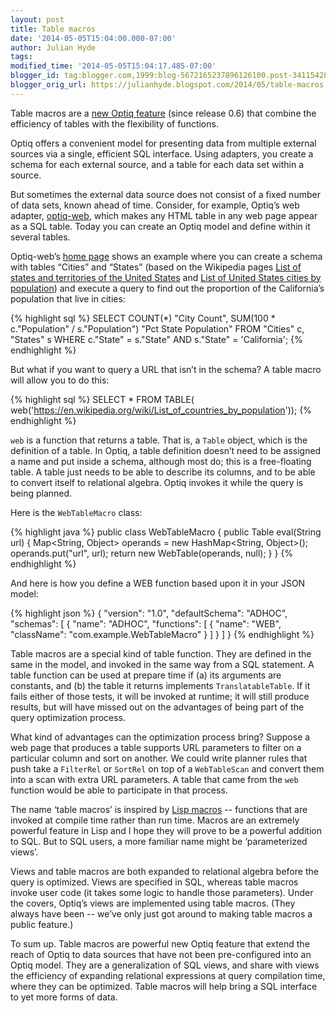```yaml
---
layout: post
title: Table macros
date: '2014-05-05T15:04:00.000-07:00'
author: Julian Hyde
tags:
modified_time: '2014-05-05T15:04:17.485-07:00'
blogger_id: tag:blogger.com,1999:blog-5672165237896126100.post-3411542878260572546
blogger_orig_url: https://julianhyde.blogspot.com/2014/05/table-macros.html
---
```


Table macros are a
[new Optiq feature](https://issues.apache.org/jira/browse/CALCITE-222)
(since release 0.6) that combine the efficiency of tables with the
flexibility of functions.

Optiq offers a convenient model for presenting data from multiple
external sources via a single, efficient SQL interface. Using
adapters, you create a schema for each external source, and a table
for each data set within a source.

But sometimes the external data source does not consist of a fixed
number of data sets, known ahead of time. Consider, for example,
Optiq’s web adapter,
[optiq-web](https://github.com/HenryOlson/optiq-web), which makes any
HTML table in any web page appear as a SQL table. Today you can create
an Optiq model and define within it several tables.

Optiq-web’s [home page](https://github.com/HenryOlson/optiq-web) shows
an example where you can create a schema with tables “Cities” and
“States” (based on the Wikipedia pages
[List of states and territories of the United States](https://en.wikipedia.org/wiki/List_of_states_and_territories_of_the_United_States)
and
[List of United States cities by population](https://en.wikipedia.org/wiki/List_of_United_States_cities_by_population))
and execute a query to find out the proportion of the California’s
population that live in cities:

{% highlight sql %}
SELECT COUNT(*) "City Count",
  SUM(100 * c."Population" / s."Population") "Pct State Population"
FROM "Cities" c, "States" s
WHERE c."State" = s."State" AND s."State" = 'California';
{% endhighlight %}

But what if you want to query a URL that isn’t in the schema? A table
macro will allow you to do this:

{% highlight sql %}
SELECT * FROM TABLE(
  web('https://en.wikipedia.org/wiki/List_of_countries_by_population'));
{% endhighlight %}

`web` is a function that returns a table. That is, a `Table` object,
which is the definition of a table. In Optiq, a table definition
doesn’t need to be assigned a name and put inside a schema, although
most do; this is a free-floating table. A table just needs to be able
to describe its columns, and to be able to convert itself to
relational algebra. Optiq invokes it while the query is being planned.

Here is the `WebTableMacro` class:

{% highlight java %}
public class WebTableMacro {
  public Table eval(String url) {
    Map<String, Object> operands = new HashMap<String, Object>();
    operands.put("url", url);
    return new WebTable(operands, null);
  }
}
{% endhighlight %}

And here is how you define a WEB function based upon it in your JSON
model:

{% highlight json %}
{
  "version": "1.0",
  "defaultSchema": "ADHOC",
  "schemas": [
    {
      "name": "ADHOC",
      "functions": [
        {
          "name": "WEB",
          "className": "com.example.WebTableMacro"
        }
      ]
    }
  ]
}
{% endhighlight %}

Table macros are a special kind of table function. They are defined in
the same in the model, and invoked in the same way from a SQL
statement. A table function can be used at prepare time if (a) its
arguments are constants, and (b) the table it returns implements
`TranslatableTable`. If it fails either of those tests, it
will be invoked at runtime; it will still produce results, but will
have missed out on the advantages of being part of the query
optimization process.

What kind of advantages can the optimization process bring? Suppose a
web page that produces a table supports URL parameters to filter on a
particular column and sort on another. We could write planner rules
that push take a `FilterRel` or `SortRel` on top
of a `WebTableScan` and convert them into a scan with extra
URL parameters. A table that came from the `web` function
would be able to participate in that process.

The name ‘table macros’ is inspired by
[Lisp macros](http://stackoverflow.com/questions/267862/what-makes-lisp-macros-so-special">)
-- functions that are invoked at compile time rather than run
time. Macros are an extremely powerful feature in Lisp and I hope they
will prove to be a powerful addition to SQL. But to SQL users, a more
familiar name might be ‘parameterized views’.

Views and table macros are both expanded to relational algebra before
the query is optimized. Views are specified in SQL, whereas table
macros invoke user code (it takes some logic to handle those
parameters). Under the covers, Optiq’s views are implemented using
table macros. (They always have been -- we’ve only just got
around to making table macros a public feature.)

To sum up. Table macros are powerful new Optiq feature that extend the
reach of Optiq to data sources that have not been pre-configured into
an Optiq model. They are a generalization of SQL views, and share with
views the efficiency of expanding relational expressions at query
compilation time, where they can be optimized. Table macros will help
bring a SQL interface to yet more forms of data.
